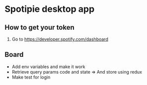 # Spotipie desktop app

## How to get your token

1. Go to https://developer.spotify.com/dashboard

## Board

- Add env variables and make it work
- Retrieve query params code and state => And store using redux
- Make test for login
